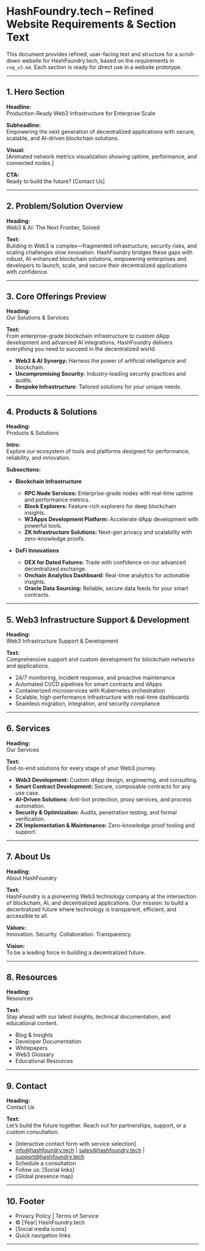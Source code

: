 # HashFoundry.tech – Refined Website Requirements & Section Text

This document provides refined, user-facing text and structure for a scroll-down website for HashFoundry.tech, based on the requirements in `req_v3.md`. Each section is ready for direct use in a website prototype.

---

## 1. Hero Section

**Headline:**  
Production-Ready Web3 Infrastructure for Enterprise Scale

**Subheadline:**  
Empowering the next generation of decentralized applications with secure, scalable, and AI-driven blockchain solutions.

**Visual:**  
[Animated network metrics visualization showing uptime, performance, and connected nodes.]

**CTA:**  
Ready to build the future? [Contact Us]

---

## 2. Problem/Solution Overview

**Heading:**  
Web3 & AI: The Next Frontier, Solved

**Text:**  
Building in Web3 is complex—fragmented infrastructure, security risks, and scaling challenges slow innovation. HashFoundry bridges these gaps with robust, AI-enhanced blockchain solutions, empowering enterprises and developers to launch, scale, and secure their decentralized applications with confidence.

---

## 3. Core Offerings Preview

**Heading:**  
Our Solutions & Services

**Text:**  
From enterprise-grade blockchain infrastructure to custom dApp development and advanced AI integrations, HashFoundry delivers everything you need to succeed in the decentralized world.

- **Web3 & AI Synergy:** Harness the power of artificial intelligence and blockchain.
- **Uncompromising Security:** Industry-leading security practices and audits.
- **Bespoke Infrastructure:** Tailored solutions for your unique needs.

---

## 4. Products & Solutions

**Heading:**  
Products & Solutions

**Intro:**  
Explore our ecosystem of tools and platforms designed for performance, reliability, and innovation.

**Subsections:**

- **Blockchain Infrastructure**
  - **RPC Node Services:** Enterprise-grade nodes with real-time uptime and performance metrics.
  - **Block Explorers:** Feature-rich explorers for deep blockchain insights.
  - **W3Apps Development Platform:** Accelerate dApp development with powerful tools.
  - **ZK Infrastructure Solutions:** Next-gen privacy and scalability with zero-knowledge proofs.

- **DeFi Innovations**
  - **DEX for Dated Futures:** Trade with confidence on our advanced decentralized exchange.
  - **Onchain Analytics Dashboard:** Real-time analytics for actionable insights.
  - **Oracle Data Sourcing:** Reliable, secure data feeds for your smart contracts.

---

## 5. Web3 Infrastructure Support & Development

**Heading:**  
Web3 Infrastructure Support & Development

**Text:**  
Comprehensive support and custom development for blockchain networks and applications.

- 24/7 monitoring, incident response, and proactive maintenance
- Automated CI/CD pipelines for smart contracts and dApps
- Containerized microservices with Kubernetes orchestration
- Scalable, high-performance infrastructure with real-time dashboards
- Seamless migration, integration, and security compliance

---

## 6. Services

**Heading:**  
Our Services

**Text:**  
End-to-end solutions for every stage of your Web3 journey.

- **Web3 Development:** Custom dApp design, engineering, and consulting.
- **Smart Contract Development:** Secure, composable contracts for any use case.
- **AI-Driven Solutions:** Anti-bot protection, proxy services, and process automation.
- **Security & Optimization:** Audits, penetration testing, and formal verification.
- **ZK Implementation & Maintenance:** Zero-knowledge proof tooling and support.

---

## 7. About Us

**Heading:**  
About HashFoundry

**Text:**  
HashFoundry is a pioneering Web3 technology company at the intersection of blockchain, AI, and decentralized applications. Our mission: to build a decentralized future where technology is transparent, efficient, and accessible to all.

**Values:**  
Innovation. Security. Collaboration. Transparency.

**Vision:**  
To be a leading force in building a decentralized future.

---

## 8. Resources

**Heading:**  
Resources

**Text:**  
Stay ahead with our latest insights, technical documentation, and educational content.

- Blog & Insights
- Developer Documentation
- Whitepapers
- Web3 Glossary
- Educational Resources

---

## 9. Contact

**Heading:**  
Contact Us

**Text:**  
Let’s build the future together. Reach out for partnerships, support, or a custom consultation.

- [Interactive contact form with service selection]
- info@hashfoundry.tech | sales@hashfoundry.tech | support@hashfoundry.tech
- Schedule a consultation
- Follow us: [Social links]
- [Global presence map]

---

## 10. Footer

- Privacy Policy | Terms of Service
- © [Year] HashFoundry.tech
- [Social media icons]
- Quick navigation links

---
